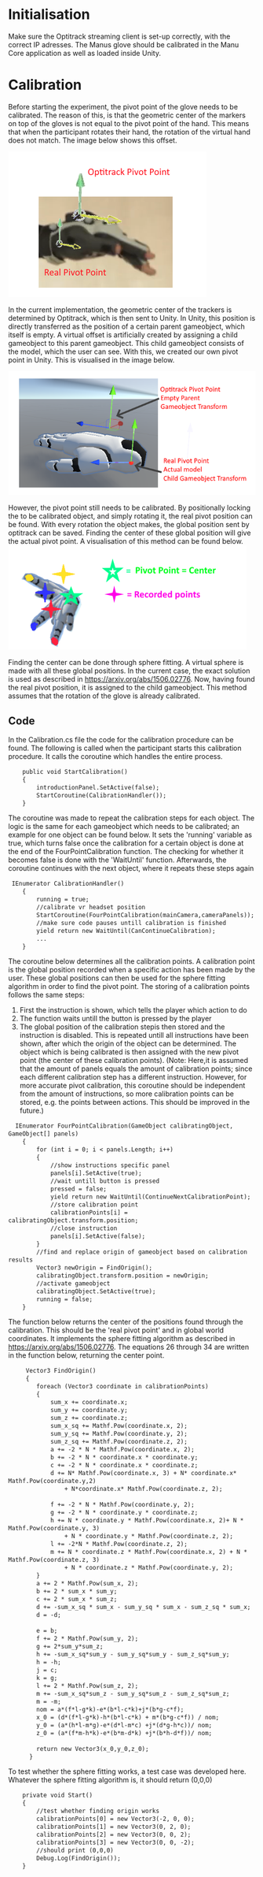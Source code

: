 # Initialisation
Make sure the Optitrack streaming client is set-up correctly, with the correct IP adresses. The Manus glove should be calibrated in the Manu Core application as well as loaded inside Unity.

# Calibration
Before starting the experiment, the pivot point of the glove needs to be calibrated. The reason of this, is that the geometric center of the markers on top of the gloves is not equal to the pivot point of the hand. This means that when the participant rotates their hand, the rotation of the virtual hand does not match. The image below shows this offset.

![plot](pivot_img.png)

In the current implementation, the geometric center of the trackers is determined by Optitrack, which is then sent to Unity. In Unity, this position is directly transferred as the position of a certain parent gameobject, which itself is empty. A virtual offset is artificially created by assigning a child gameobject to this parent gameobject. This child gameobject consists of the model, which the user can see. With this, we created our own pivot point in Unity. This is visualised in the image below.

![plot](unity_pivot.png)

However, the pivot point still needs to be calibrated. By positionally locking the to be calibrated object, and simply rotating it, the real pivot position can be found. With every rotation the object makes, the global position sent by optitrack can be saved. Finding the center of these global position will give the actual pivot point. A visualisation of this method can be found below.
![plot](cal_rotation.png)

Finding the center can be done through sphere fitting. A virtual sphere is made with all these global positions. In the current case, the exact solution is used as described in https://arxiv.org/abs/1506.02776. Now, having found the real pivot position, it is assigned to the child gameobject. This method assumes that the rotation of the glove is already calibrated.
## Code
In the Calibration.cs file the code for the calibration procedure can be found.
The following is called when the participant starts this calibration procedure. It calls the coroutine which handles the entire process.
```
    public void StartCalibration()
    {
        introductionPanel.SetActive(false);
        StartCoroutine(CalibrationHandler());
    }
```
The coroutine was made to repeat the calibration steps for each object. The logic is the same for each gameobject which needs to be calibrated; an example for one object can be found below. It sets the 'running' variable as true, which turns false once the calibration for a certain object is done at the end of the FourPointCalibration function. The checking for whether it becomes false is done with the 'WaitUntil' function. Afterwards, the coroutine continues with the next object, where it repeats these steps again
```
 IEnumerator CalibrationHandler()
    {
        running = true;
        //calibrate vr headset position
        StartCoroutine(FourPointCalibration(mainCamera,cameraPanels));
        //make sure code pauses untill calibration is finished
        yield return new WaitUntil(CanContinueCalibration);
        ...
    }
```
The coroutine below determines all the calibration points. A calibration point is the global position recorded when a specific action has been made by the user. These global positions can then be used for the sphere fitting algorithm in order to find the pivot point. The storing of a calibration points follows the same steps: 
1. First the instruction is shown, which tells the player which action to do
2. The function waits untill the button is pressed by the player
3. The global position of the calibration stepis then stored and the instruction is disabled. This is repeated untill all instructions have been shown, after which the origin of the object can be determined. The object which is being calibrated is then assigned with the new pivot point (the center of these calibration points).
(Note: Here,it is assumed that the amount of panels equals the amount of calibration points; since each different calibration step has a different instruction. However, for more accurate pivot calibration, this coroutine should be independent from the amount of instructions, so more calibration points can be stored, e.g. the points between actions. This should be improved in the future.)
```
  IEnumerator FourPointCalibration(GameObject calibratingObject, GameObject[] panels)
    {
        for (int i = 0; i < panels.Length; i++)
        {
            //show instructions specific panel
            panels[i].SetActive(true);
            //wait untill button is pressed
            pressed = false;
            yield return new WaitUntil(ContinueNextCalibrationPoint);
            //store calibration point
            calibrationPoints[i] = calibratingObject.transform.position;
            //close instruction
            panels[i].SetActive(false);
        }
        //find and replace origin of gameobject based on calibration results
        Vector3 newOrigin = FindOrigin();
        calibratingObject.transform.position = newOrigin;
        //activate gameobject
        calibratingObject.SetActive(true);
        running = false;
    }
```
The function below returns the center of the positions found through the calibration. This should be the 'real pivot point' and in global world coordinates. It implements the sphere fitting algorithm as described in https://arxiv.org/abs/1506.02776. The equations 26 through 34 are written in the function below, returning the center point.
```
     Vector3 FindOrigin()
     {
        foreach (Vector3 coordinate in calibrationPoints)
        {
            sum_x += coordinate.x;
            sum_y += coordinate.y;
            sum_z += coordinate.z;
            sum_x_sq += Mathf.Pow(coordinate.x, 2);
            sum_y_sq += Mathf.Pow(coordinate.y, 2);
            sum_z_sq += Mathf.Pow(coordinate.z, 2);
            a += -2 * N * Mathf.Pow(coordinate.x, 2);
            b += -2 * N * coordinate.x * coordinate.y;
            c += -2 * N * coordinate.x * coordinate.z;
            d += N* Mathf.Pow(coordinate.x, 3) + N* coordinate.x* Mathf.Pow(coordinate.y,2)
                + N*coordinate.x* Mathf.Pow(coordinate.z, 2);
            
            f += -2 * N * Mathf.Pow(coordinate.y, 2);
            g += -2 * N * coordinate.y * coordinate.z;
            h += N * coordinate.y * Mathf.Pow(coordinate.x, 2)+ N * Mathf.Pow(coordinate.y, 3) 
                + N * coordinate.y * Mathf.Pow(coordinate.z, 2);
            l += -2*N * Mathf.Pow(coordinate.z, 2);
            m += N * coordinate.z * Mathf.Pow(coordinate.x, 2) + N * Mathf.Pow(coordinate.z, 3)
                + N * coordinate.z * Mathf.Pow(coordinate.y, 2);
        }
        a += 2 * Mathf.Pow(sum_x, 2);
        b += 2 * sum_x * sum_y;
        c += 2 * sum_x * sum_z;
        d += -sum_x_sq * sum_x - sum_y_sq * sum_x - sum_z_sq * sum_x;
        d = -d;
       
        e = b;
        f += 2 * Mathf.Pow(sum_y, 2);
        g += 2*sum_y*sum_z;
        h += -sum_x_sq*sum_y - sum_y_sq*sum_y - sum_z_sq*sum_y;
        h = -h;
        j = c;
        k = g;
        l += 2 * Mathf.Pow(sum_z, 2);
        m += -sum_x_sq*sum_z - sum_y_sq*sum_z - sum_z_sq*sum_z;
        m = -m;
        nom = a*(f*l-g*k)-e*(b*l-c*k)+j*(b*g-c*f);
        x_0 = (d*(f*l-g*k)-h*(b*l-c*k) + m*(b*g-c*f)) / nom;
        y_0 = (a*(h*l-m*g)-e*(d*l-m*c) +j*(d*g-h*c))/ nom;
        z_0 = (a*(f*m-h*k)-e*(b*m-d*k) +j*(b*h-d*f))/ nom;
        
        return new Vector3(x_0,y_0,z_0);
      }
```
To test whether the sphere fitting works, a test case was developed here. Whatever the sphere fitting algorithm is, it should return (0,0,0)
```
    private void Start()
    {
        //test whether finding origin works
        calibrationPoints[0] = new Vector3(-2, 0, 0);
        calibrationPoints[1] = new Vector3(0, 2, 0);
        calibrationPoints[2] = new Vector3(0, 0, 2);
        calibrationPoints[3] = new Vector3(0, 0, -2);
        //should print (0,0,0)
        Debug.Log(FindOrigin());
    }
```
